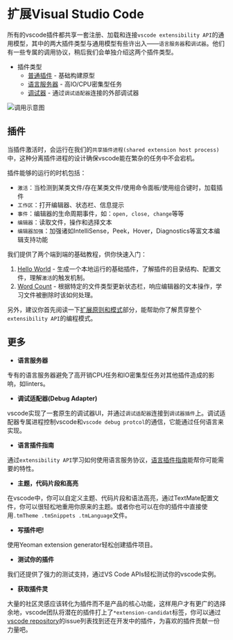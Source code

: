 # 扩展Visual Studio Code
所有的vscode插件都共享一套注册、加载和连接`vscode extensibility API`的通用模型，其中的两大插件类型与通用模型有些许出入——`语言服务器`和`调试器`。他们有一些专属的调用协议，稍后我们会单独介绍这两个插件类型。

- 插件类型
    - [普通插件]() - 基础构建原型
    - [语言服务器]() - 高IO/CPU密集型任务
    - [调试器]() - 通过`调试适配器`连接的外部调试器

![调用示意图](https://raw.githubusercontent.com/Microsoft/vscode-docs/master/docs/extensions/images/overview/extensibility-architecture.png)

## 插件

当插件激活时，会运行在我们的`共享插件进程(shared extension host process)`中，这种分离插件进程的设计确保vscode能在繁杂的任务中不会宕机。

插件能够的运行的时机包括：
- `激活`：当检测到某类文件/存在某类文件/使用命令面板/使用组合键时，加载插件
- `工作区`：打开编辑器、状态栏、信息提示
- `事件`：编辑器的生命周期事件，如：`open, close, change`等等
- `编辑器`：读取文件，操作和选择文本
- `编辑器加强`：加强诸如IntelliSense，Peek，Hover，Diagnostics等富文本编辑支持功能

我们提供了两个端到端的基础教程，供你快速入门：
1. [Hello World]() - 生成一个本地运行的基础插件，了解插件的目录结构、配置文件，理解`激活`的触发机制。
2. [Word Count]() - 根据特定的文件类型更新状态栏，响应编辑器的文本操作，学习文件被删除时该如何处理。

另外，建议你首先阅读一下[扩展原则和模式]()部分，能帮助你了解贯穿整个`extensibility API`的编程模式。
## 更多
- **语言服务器**

专有的语言服务器避免了高开销CPU任务和IO密集型任务对其他插件造成的影响，如linters。

- **调试适配器(Debug Adapter)**

vscode实现了一套原生的调试器UI，并通过`调试适配器`连接到`调试器插件`上。调试适配器专属进程控制vscode和`vscode debug protcol`的通信，它能通过任何语言来实现。

- **语言插件指南**

通过`extensibility API`学习如何使用语言服务协议，[语言插件指南]()能帮你可能需要的特性。

- **主题，代码片段和高亮**

在vscode中，你可以自定义主题、代码片段和语法高亮，通过TextMate配置文件，你可以很轻松地重用你原来的主题。或者你也可以在你的插件中直接使用`.tmTheme .tmSnippets .tmLanguage`文件。

- **写插件吧!**

使用Yeoman extension generator轻松创建插件项目。

- **测试你的插件**

我们还提供了强力的测试支持，通过VS Code APIs轻松测试你的vscode实例。

- **获取插件灵**

大量的社区灵感应该转化为插件而不是产品的核心功能，这样用户才有更广的选择余地，vscode团队将潜在的插件打上了`*extension-candidat`标签，你可以通过[vscode repository](https://github.com/Microsoft/vscode)的issue列表找到还在开发中的插件，为喜欢的插件贡献一份力量吧。